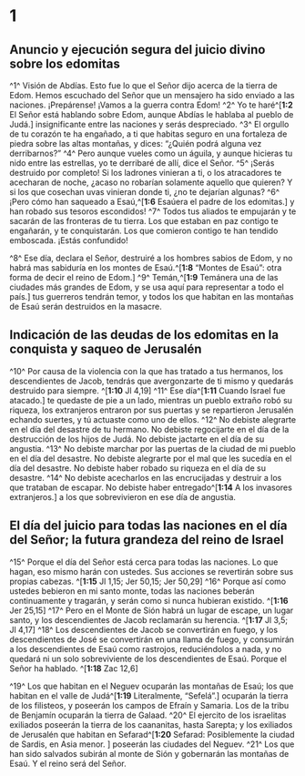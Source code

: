 # 1 
## Anuncio y ejecución segura del juicio divino sobre los edomitas
^1^ Visión de Abdías. Esto fue lo que el Señor dijo acerca de la tierra de Edom. Hemos escuchado del Señor que un mensajero ha sido enviado a las naciones. ¡Prepárense! ¡Vamos a la guerra contra Edom! ^2^ Yo te haré^[**1:2** El Señor está hablando sobre Edom, aunque Abdías le hablaba al pueblo de Judá.] insignificante entre las naciones y serás despreciado. ^3^ El orgullo de tu corazón te ha engañado, a ti que habitas seguro en una fortaleza de piedra sobre las altas montañas, y dices: “¿Quién podrá alguna vez derribarnos?” ^4^ Pero aunque vueles como un águila, y aunque hicieras tu nido entre las estrellas, yo te derribaré de allí, dice el Señor. ^5^ ¡Serás destruido por completo! Si los ladrones vinieran a ti, o los atracadores te acecharan de noche, ¿acaso no robarían solamente aquello que quieren? Y si los que cosechan uvas vinieran donde ti, ¿no te dejarían algunas? ^6^ ¡Pero cómo han saqueado a Esaú,^[**1:6** Esaúera el padre de los edomitas.] y han robado sus tesoros escondidos! ^7^ Todos tus aliados te empujarán y te sacarán de las fronteras de tu tierra. Los que estaban en paz contigo te engañarán, y te conquistarán. Los que comieron contigo te han tendido emboscada. ¡Estás confundido! 
 

^8^ Ese día, declara el Señor, destruiré a los hombres sabios de Edom, y no habrá mas sabiduría en los montes de Esaú.^[**1:8** “Montes de Esaú”: otra forma de decir el reino de Edom.] ^9^ Temán,^[**1:9** Temánera una de las ciudades más grandes de Edom, y se usa aquí para representar a todo el país.] tus guerreros tendrán temor, y todos los que habitan en las montañas de Esaú serán destruidos en la masacre. 
 

## Indicación de las deudas de los edomitas en la conquista y saqueo de Jerusalén
^10^ Por causa de la violencia con la que has tratado a tus hermanos, los descendientes de Jacob, tendrás que avergonzarte de ti mismo y quedarás destruido para siempre. ^[**1:10** Jl 4,19] ^11^ Ese día^[**1:11** Cuando Israel fue atacado.] te quedaste de pie a un lado, mientras un pueblo extraño robó su riqueza, los extranjeros entraron por sus puertas y se repartieron Jerusalén echando suertes, y tú actuaste como uno de ellos. ^12^ No debiste alegrarte en el día del desastre de tu hermano. No debiste regocijarte en el día de la destrucción de los hijos de Judá. No debiste jactarte en el día de su angustia. ^13^ No debiste marchar por las puertas de la ciudad de mi pueblo en el día del desastre. No debiste alegrarte por el mal que les sucedía en el día del desastre. No debiste haber robado su riqueza en el día de su desastre. ^14^ No debiste acecharlos en las encrucijadas y destruir a los que trataban de escapar. No debiste haber entregado^[**1:14** A los invasores extranjeros.] a los que sobrevivieron en ese día de angustia. 
  

## El día del juicio para todas las naciones en el día del Señor; la futura grandeza del reino de Israel
^15^ Porque el día del Señor está cerca para todas las naciones. Lo que hagan, eso mismo harán con ustedes. Sus acciones se revertirán sobre sus propias cabezas. ^[**1:15** Jl 1,15; Jer 50,15; Jer 50,29] ^16^ Porque así como ustedes bebieron en mi santo monte, todas las naciones beberán continuamente y tragarán, y serán como si nunca hubieran existido. ^[**1:16** Jer 25,15] ^17^ Pero en el Monte de Sión habrá un lugar de escape, un lugar santo, y los descendientes de Jacob reclamarán su herencia. ^[**1:17** Jl 3,5; Jl 4,17] ^18^ Los descendientes de Jacob se convertirán en fuego, y los descendientes de José se convertirán en una llama de fuego, y consumirán a los descendientes de Esaú como rastrojos, reduciéndolos a nada, y no quedará ni un solo sobreviviente de los descendientes de Esaú. Porque el Señor ha hablado. ^[**1:18** Zac 12,6] 
   

^19^ Los que habitan en el Neguev ocuparán las montañas de Esaú; los que habitan en el valle de Judá^[**1:19** Literalmente, “Sefelá”.] ocuparán la tierra de los filisteos, y poseerán los campos de Efraín y Samaria. Los de la tribu de Benjamín ocuparán la tierra de Galaad. ^20^ El ejercito de los israelitas exiliados poseerán la tierra de los caananitas, hasta Sarepta; y los exiliados de Jerusalén que habitan en Sefarad^[**1:20** Sefarad: Posiblemente la ciudad de Sardis, en Asia menor. ] poseerán las ciudades del Neguev. ^21^ Los que han sido salvados subirán al monte de Sión y gobernarán las montañas de Esaú. Y el reino será del Señor. 